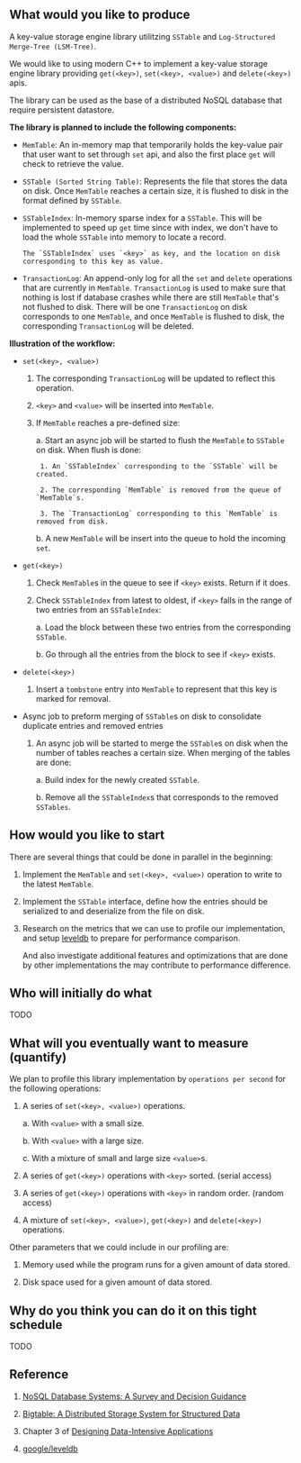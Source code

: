 ## What would you like to produce

A key-value storage engine library utilitzing `SSTable` and `Log-Structured Merge-Tree (LSM-Tree)`.

We would like to using modern C++ to implement a key-value storage engine library providing `get(<key>)`, `set(<key>, <value>)` and `delete(<key>)` apis. 

The library can be used as the base of a distributed NoSQL database that require persistent datastore. 

__The library is planned to include the following components:__

- `MemTable`: An in-memory map that temporarily holds the key-value pair that user want to set through `set` api, and also the first place `get` will check to retrieve the value.

- `SSTable (Sorted String Table)`: Represents the file that stores the data on disk. Once `MemTable` reaches a certain size, it is flushed to disk in the format defined by `SSTable`.

- `SSTableIndex`: In-memory sparse index for a `SSTable`. This will be implemented to speed up `get` time since with index, we don't have to load the whole `SSTable` into memory to locate a record.
    
      The `SSTableIndex` uses `<key>` as key, and the location on disk corresponding to this key as value.

- `TransactionLog`: An append-only log for all the `set` and `delete` operations that are currently in `MemTable`. `TransactionLog` is used to make sure that nothing is lost if database crashes while there are still `MemTable` that's not flushed to disk. There will be one `TransactionLog` on disk corresponds to one `MemTable`, and once `MemTable` is flushed to disk, the corresponding `TransactionLog` will be deleted.

__Illustration of the workflow:__

- `set(<key>, <value>)`
    
    1. The corresponding `TransactionLog` will be updated to reflect this operation.
    
    2. `<key>` and `<value>` will be inserted into `MemTable`.
    
    3. If `MemTable` reaches a pre-defined size:
        
        a. Start an async job will be started to flush the `MemTable` to `SSTable` on disk. When flush is done:
            
            1. An `SSTableIndex` corresponding to the `SSTable` will be created.
            
            2. The corresponding `MemTable` is removed from the queue of `MemTable`s.
            
            3. The `TransactionLog` corresponding to this `MemTable` is removed from disk.
       
        b. A new `MemTable` will be insert into the queue to hold the incoming `set`.

- `get(<key>)`
    
    1. Check `MemTable`s in the queue to see if `<key>` exists. Return if it does.
    
    2. Check `SSTableIndex` from latest to oldest, if `<key>` falls in the range of two entries from an `SSTableIndex`:
        
        a. Load the block between these two entries from the corresponding `SSTable`.
       
        b. Go through all the entries from the block to see if `<key>` exists.

- `delete(<key>)`
    
    1. Insert a `tombstone` entry into `MemTable` to represent that this key is marked for removal.

- Async job to preform merging of `SSTable`s on disk to consolidate duplicate entries and removed entries
    
    1. An async job will be started to merge the `SSTable`s on disk when the number of tables reaches a certain size. When merging of the tables are done:
        
        a. Build index for the newly created `SSTable`.
       
        b. Remove all the `SSTableIndex`s that corresponds to the removed `SSTables`. 

## How would you like to start
There are several things that could be done in parallel in the beginning:

1. Implement the `MemTable` and `set(<key>, <value>)` operation to write to the latest `MemTable`.

2. Implement the `SSTable` interface, define how the entries should be serialized to and deserialize from the file on disk.

3. Research on the metrics that we can use to profile our implementation, and setup [leveldb](https://github.com/google/leveldb) to prepare for performance comparison. 
   
      And also investigate additional features and optimizations that are done by other implementations the may contribute to performance difference.

## Who will initially do what

TODO

## What will you eventually want to measure (quantify)
We plan to profile this library implementation by `operations per second` for the following operations:

1. A series of `set(<key>, <value>)` operations.
    
    a. With `<value>` with a small size.
   
    b. With `<value>` with a large size.
   
    c. With a mixture of small and large size `<value>`s.
   
2. A series of `get(<key>)` operations with `<key>` sorted. (serial access)
   
3. A series of `get(<key>)` operations with `<key>` in random order. (random access)

4. A mixture of `set(<key>, <value>)`, `get(<key>)` and `delete(<key>)` operations.

Other parameters that we could include in our profiling are:

1. Memory used while the program runs for a given amount of data stored.

2. Disk space used for a given amount of data stored.

## Why do you think you can do it on this tight schedule

TODO

## Reference

1. [NoSQL Database Systems: A Survey and Decision Guidance](https://www.cs.utexas.edu/~rossbach/cs378h/papers/nosql-survey.pdf)

2. [Bigtable: A Distributed Storage System for Structured Data](http://static.googleusercontent.com/media/research.google.com/en//archive/bigtable-osdi06.pdf)

3. Chapter 3 of [Designing Data-Intensive Applications](https://www.oreilly.com/library/view/designing-data-intensive-applications/9781491903063/)

4. [google/leveldb](https://github.com/google/leveldb)
